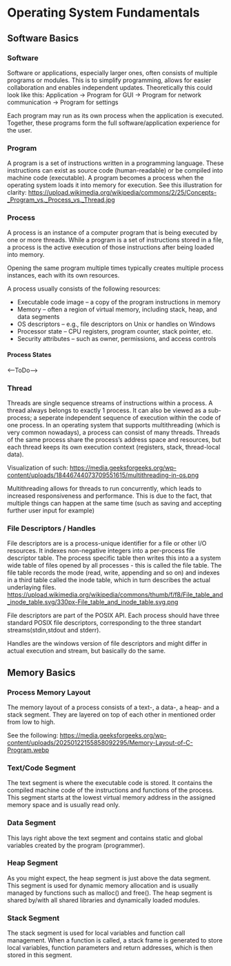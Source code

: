 # Operating System Fundamentals

## Software Basics
### Software
Software or applications, especially larger ones, often consists of multiple programs or modules. This is to simplify programming, allows for easier collaboration and enables independent updates. 
Theoretically this could look like this:
 Application
    -> Program for GUI
    -> Program for network communication
    -> Program for settings

Each program may run as its own process when the application is executed.
Together, these programs form the full software/application experience for the user.

### Program
A program is a set of instructions written in a programming language. These instructions can exist as source code (human-readable) or be compiled into machine code (executable). 
A program becomes a process when the operating system loads it into memory for execution.
See this illustration for clarity:
https://upload.wikimedia.org/wikipedia/commons/2/25/Concepts-_Program_vs._Process_vs._Thread.jpg

### Process
A process is an instance of a computer program that is being executed by one or more threads. While a program is a set of instructions stored in a file, a process is the active execution of those instructions after being loaded into memory.

Opening the same program multiple times typically creates multiple process instances, each with its own resources.

A process usually consists of the following resources:

 - Executable code image – a copy of the program instructions in memory
 - Memory – often a region of virtual memory, including stack, heap, and data segments
 - OS descriptors – e.g., file descriptors on Unix or handles on Windows
 - Processor state – CPU registers, program counter, stack pointer, etc.
 - Security attributes – such as owner, permissions, and access controls

#### Process States
<--ToDo-->

### Thread
Threads are single sequence streams of instructions within a process. A thread always belongs to exactly 1 process. It can also be viewed as a sub-process; a seperate independent sequence of execution within the code of one process.
In an operating system that supports multithreading (which is very common nowadays), a process can consist of many threads.
Threads of the same process share the process’s address space and resources, but each thread keeps its own execution context (registers, stack, thread-local data).

Visualization of such: 
https://media.geeksforgeeks.org/wp-content/uploads/18446744073709551615/multithreading-in-os.png

Multithreading allows for threads to run concurrently, which leads to increased responsiveness and performance. This is due to the fact, that multiple things can happen at the same time (such as saving and accepting further user input for example)


### File Descriptors / Handles
File descriptors are is a process-unique identifier for a file or other I/O resources. 
It indexes non-negative integers into a per-process file descriptor table. 
The process specific table then writes this into a a system wide table of files opened by all processes - this is called the file table.
The file table records the mode (read, write, appending and so on) and indexes in a third table called the inode table, which in turn describes the actual underlaying files.
https://upload.wikimedia.org/wikipedia/commons/thumb/f/f8/File_table_and_inode_table.svg/330px-File_table_and_inode_table.svg.png

File descriptors are part of the POSIX API. Each process should have three standard POSIX file descriptors, corresponding to the three standart streams(stdin,stdout and stderr).

Handles are the windows version of file descriptors and might differ in actual execution and stream, but basically do the same.

## Memory Basics
### Process Memory Layout
The memory layout of a process consists of a text-, a data-, a heap- and a stack segment. They are layered on top of each other in mentioned order from low to high. 

See the following:
https://media.geeksforgeeks.org/wp-content/uploads/20250122155858092295/Memory-Layout-of-C-Program.webp

### Text/Code Segment
The text segment is where the executable code is stored. It contains the compiled machine code of the instructions and functions of the process. 
This segment starts at the lowest virtual memory address in the assigned memory space and is usually read only. 

### Data Segment
This lays right above the text segment and contains static and global variables created by the program (programmer).

### Heap Segment
As you might expect, the heap segment is just above the data segment. This segment is used for dynamic memory allocation and is usually managed by functions such as malloc() and free().
The heap segment is shared by/with all shared libraries and dynamically loaded modules. 


### Stack Segment
The stack segment is used for local variables and function call management. When a function is called, a stack frame is generated to store local variables, function parameters and return addresses, which is then stored in this segment. 



<!-- 
Author: cturpn
File: os-fundamentals.md
Purpose: Documentation of the basic linux architecture to further understand the different components
Created: 2025-08-22
Edited: 2025-08-22
-->
